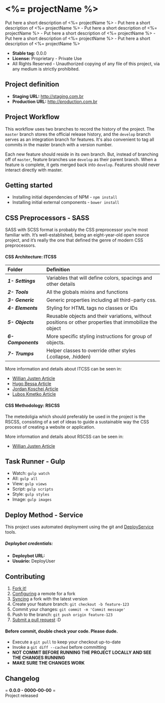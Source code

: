 # **<%= projectName %>**  
Put here a short description of <%= projectName %> - Put here a short description of <%= projectName %> - Put here a short description of <%= projectName %> - Put here a short description of <%= projectName %> - Put here a short description of <%= projectName %> - Put here a short description of <%= projectName %>  

- **Stable tag:** 0.0.0
- **License:** Proprietary - Private Use
- All Rights Reserved - Unauthorized copying of any file of this project, via any medium is strictly prohibited.

## **Project definition**
- **Staging URL:** <http://staging.com.br>
- **Production URL:** <http://production.com.br>

## **Project Workflow**  
This workflow uses two branches to record the history of the project. The `master` branch stores the official release history, and the `develop` branch serves as an integration branch for features. It's also convenient to tag all commits in the master branch with a version number.

Each new feature should reside in its own branch. But, instead of branching off of `master`, feature branches use `develop` as their parent branch. When a feature is complete, it gets merged back into `develop`. Features should never interact directly with master.

## **Getting started**  
- Installing initial dependencies of NPM - `npm install`
- Installing initial external components - `bower install`

## **CSS Preprocessors - SASS**
SASS with SCSS format is probably the CSS preprocessor you’re most familiar with. It’s well-established, being an eight-year-old open source project, and it’s really the one that defined the genre of modern CSS preprocessors.

#### **CSS Architecture: ITCSS**  

Folder | Definition
:----|:----
***1- Settings***   | Variables that will define colors, spacings and other details
***2- Tools***      | All the globals mixins and functions
***3- Generic***    | Generic properties including all third-party css.
***4- Elements***   | Styling for HTML tags no classes or IDs
***5- Objects***    | Reusable objects and their variations, without positions or other properties that immobilize the object
***6- Components*** | More specific styling instructions for group of objects.
***7- Trumps***     | Helper classes to override other styles (.collapse, .hidden)

More information and details about ITCSS can be seen in:

- [Willian Justen Article](https://willianjusten.com.br/organizando-seu-css-com-itcss/)
- [Hugo Bessa Article](http://hugobessa.com.br/2014/11/19/ITCSS-uma-maneira-de-pensar-arquiteturas-css/)
- [Jordan Koschei Article](https://medium.com/@jordankoschei/how-i-shrank-my-css-by-84kb-by-refactoring-with-itcss-2e8dafee123a#.913e4b961)
- [Lubos Kmetko Article](https://www.xfive.co/blog/itcss-scalable-maintainable-css-architecture/)

#### **CSS Methodology: RSCSS**  

The metedoligia which should preferably be used in the project is the RSCSS, consisting of a set of ideas to guide a sustainable way the CSS process of creating a website or application.

More information and details about RSCSS can be seen in:
- [Willian Justen Article](https://willianjusten.com.br/falando-sobre-rscss/)


## **Task Runner - Gulp**  

- Watch: `gulp watch`
- All: `gulp all`
- View: `gulp views`
- Script: `gulp scripts`
- Style: `gulp styles`
- Image: `gulp images`

## **Deploy Method - Service**  
This project uses automated deployment using the git and [DeployService](DeployURL) tools.

##### Deploybot credentials: #####
- **Deploybot URL:** <DeployCustomURL>
- **Usuário:** DeployUser

## **Contributing**
1. [Fork it!](https://help.github.com/articles/fork-a-repo/)
2. [Configuring](https://help.github.com/articles/configuring-a-remote-for-a-fork/) a remote for a fork
3. [Syncing](https://help.github.com/articles/syncing-a-fork/) a fork with the latest version
4. Create your feature branch: `git checkout -b feature-123`
5. Commit your changes: `git commit -m 'Commit message'`
6. Push to the branch: `git push origin feature-123`
7. [Submit a pull request](https://help.github.com/articles/using-pull-requests/) :D

#### **Before commit, double check your code. Please dude.**
- Execute a `git pull` to keep your checkout up-to-date
- Invoke a `git diff --cached` before committing
- **NOT COMMIT BEFORE RUNNING THE PROJECT LOCALLY AND SEE THE CHANGES RUNNING**
- **MAKE SURE THE CHANGES WORK**

## **Changelog**  
= **0.0.0 - 0000-00-00** =  
Project released